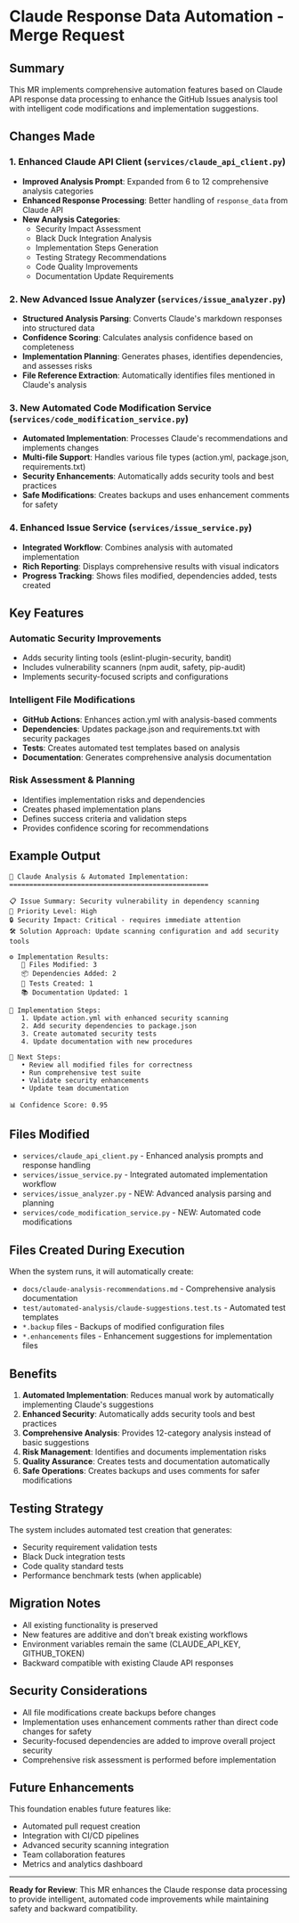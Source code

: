 # Claude Response Data Automation - Merge Request

## Summary
This MR implements comprehensive automation features based on Claude API response data processing to enhance the GitHub Issues analysis tool with intelligent code modifications and implementation suggestions.

## Changes Made

### 1. Enhanced Claude API Client (`services/claude_api_client.py`)
- **Improved Analysis Prompt**: Expanded from 6 to 12 comprehensive analysis categories
- **Enhanced Response Processing**: Better handling of `response_data` from Claude API
- **New Analysis Categories**:
  - Security Impact Assessment
  - Black Duck Integration Analysis
  - Implementation Steps Generation
  - Testing Strategy Recommendations
  - Code Quality Improvements
  - Documentation Update Requirements

### 2. New Advanced Issue Analyzer (`services/issue_analyzer.py`)
- **Structured Analysis Parsing**: Converts Claude's markdown responses into structured data
- **Confidence Scoring**: Calculates analysis confidence based on completeness
- **Implementation Planning**: Generates phases, identifies dependencies, and assesses risks
- **File Reference Extraction**: Automatically identifies files mentioned in Claude's analysis

### 3. New Automated Code Modification Service (`services/code_modification_service.py`)
- **Automated Implementation**: Processes Claude's recommendations and implements changes
- **Multi-file Support**: Handles various file types (action.yml, package.json, requirements.txt)
- **Security Enhancements**: Automatically adds security tools and best practices
- **Safe Modifications**: Creates backups and uses enhancement comments for safety

### 4. Enhanced Issue Service (`services/issue_service.py`)
- **Integrated Workflow**: Combines analysis with automated implementation
- **Rich Reporting**: Displays comprehensive results with visual indicators
- **Progress Tracking**: Shows files modified, dependencies added, tests created

## Key Features

### Automatic Security Improvements
- Adds security linting tools (eslint-plugin-security, bandit)
- Includes vulnerability scanners (npm audit, safety, pip-audit)
- Implements security-focused scripts and configurations

### Intelligent File Modifications
- **GitHub Actions**: Enhances action.yml with analysis-based comments
- **Dependencies**: Updates package.json and requirements.txt with security packages
- **Tests**: Creates automated test templates based on analysis
- **Documentation**: Generates comprehensive analysis documentation

### Risk Assessment & Planning
- Identifies implementation risks and dependencies
- Creates phased implementation plans
- Defines success criteria and validation steps
- Provides confidence scoring for recommendations

## Example Output
```
🤖 Claude Analysis & Automated Implementation:
==================================================

📋 Issue Summary: Security vulnerability in dependency scanning
🎯 Priority Level: High
🔒 Security Impact: Critical - requires immediate attention
🛠️ Solution Approach: Update scanning configuration and add security tools

⚙️ Implementation Results:
   📁 Files Modified: 3
   📦 Dependencies Added: 2
   🧪 Tests Created: 1
   📚 Documentation Updated: 1

📝 Implementation Steps:
   1. Update action.yml with enhanced security scanning
   2. Add security dependencies to package.json
   3. Create automated security tests
   4. Update documentation with new procedures

🎯 Next Steps:
   • Review all modified files for correctness
   • Run comprehensive test suite
   • Validate security enhancements
   • Update team documentation

📊 Confidence Score: 0.95
```

## Files Modified
- `services/claude_api_client.py` - Enhanced analysis prompts and response handling
- `services/issue_service.py` - Integrated automated implementation workflow
- `services/issue_analyzer.py` - NEW: Advanced analysis parsing and planning
- `services/code_modification_service.py` - NEW: Automated code modifications

## Files Created During Execution
When the system runs, it will automatically create:
- `docs/claude-analysis-recommendations.md` - Comprehensive analysis documentation
- `test/automated-analysis/claude-suggestions.test.ts` - Automated test templates
- `*.backup` files - Backups of modified configuration files
- `*.enhancements` files - Enhancement suggestions for implementation files

## Benefits

1. **Automated Implementation**: Reduces manual work by automatically implementing Claude's suggestions
2. **Enhanced Security**: Automatically adds security tools and best practices
3. **Comprehensive Analysis**: Provides 12-category analysis instead of basic suggestions
4. **Risk Management**: Identifies and documents implementation risks
5. **Quality Assurance**: Creates tests and documentation automatically
6. **Safe Operations**: Creates backups and uses comments for safer modifications

## Testing Strategy

The system includes automated test creation that generates:
- Security requirement validation tests
- Black Duck integration tests
- Code quality standard tests
- Performance benchmark tests (when applicable)

## Migration Notes

- All existing functionality is preserved
- New features are additive and don't break existing workflows
- Environment variables remain the same (CLAUDE_API_KEY, GITHUB_TOKEN)
- Backward compatible with existing Claude API responses

## Security Considerations

- All file modifications create backups before changes
- Implementation uses enhancement comments rather than direct code changes for safety
- Security-focused dependencies are added to improve overall project security
- Comprehensive risk assessment is performed before implementation

## Future Enhancements

This foundation enables future features like:
- Automated pull request creation
- Integration with CI/CD pipelines
- Advanced security scanning integration
- Team collaboration features
- Metrics and analytics dashboard

---

**Ready for Review**: This MR enhances the Claude response data processing to provide intelligent, automated code improvements while maintaining safety and backward compatibility.
